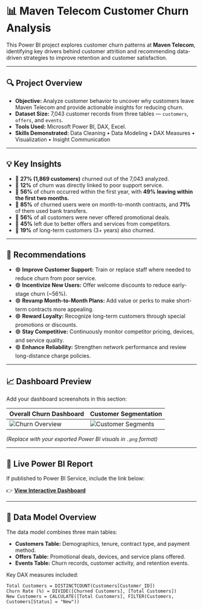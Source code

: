 # 📊 Maven Telecom Customer Churn Analysis

This Power BI project explores customer churn patterns at **Maven Telecom**, identifying key drivers behind customer attrition and recommending data-driven strategies to improve retention and customer satisfaction.

---

## 🔍 Project Overview
- **Objective:** Analyze customer behavior to uncover why customers leave Maven Telecom and provide actionable insights for reducing churn.  
- **Dataset Size:** 7,043 customer records from three tables — `customers`, `offers`, and `events`.  
- **Tools Used:** Microsoft Power BI, DAX, Excel.  
- **Skills Demonstrated:** Data Cleaning • Data Modeling • DAX Measures • Visualization • Insight Communication  

---

## 💡 Key Insights
- 🔴 **27% (1,869 customers)** churned out of the 7,043 analyzed.  
- 🔴 **12%** of churn was directly linked to poor support service.  
- 🔴 **56%** of churn occurred within the first year, with **49% leaving within the first two months.**  
- 🔴 **85%** of churned users were on month-to-month contracts, and **71%** of them used bank transfers.  
- 🔴 **56%** of all customers were never offered promotional deals.  
- 🔴 **45%** left due to better offers and services from competitors.  
- 🔴 **19%** of long-term customers (3+ years) also churned.  

---

## 🧠 Recommendations
- 🟢 **Improve Customer Support:** Train or replace staff where needed to reduce churn from poor service.  
- 🟢 **Incentivize New Users:** Offer welcome discounts to reduce early-stage churn (~56%).  
- 🟢 **Revamp Month-to-Month Plans:** Add value or perks to make short-term contracts more appealing.  
- 🟢 **Reward Loyalty:** Recognize long-term customers through special promotions or discounts.  
- 🟢 **Stay Competitive:** Continuously monitor competitor pricing, devices, and service quality.  
- 🟢 **Enhance Reliability:** Strengthen network performance and review long-distance charge policies.  

---

## 📈 Dashboard Preview
Add your dashboard screenshots in this section:  

| Overall Churn Dashboard | Customer Segmentation |
|--------------------------|-----------------------|
| ![Churn Overview](images/dashboard_overview.png) | ![Customer Segments](images/churn_insights.png) |

*(Replace with your exported Power BI visuals in `.png` format)*  

---

## 🔗 Live Power BI Report
If published to Power BI Service, include the link below:

👉 [**View Interactive Dashboard**](https://app.powerbi.com/view?r=YOUR_PUBLISHED_LINK_HERE)

---

## 🧮 Data Model Overview
The data model combines three main tables:  

- **Customers Table:** Demographics, tenure, contract type, and payment method.  
- **Offers Table:** Promotional deals, devices, and service plans offered.  
- **Events Table:** Churn records, customer activity, and retention events.  

Key DAX measures included:
```DAX
Total Customers = DISTINCTCOUNT(Customers[Customer_ID])
Churn Rate (%) = DIVIDE([Churned Customers], [Total Customers])
New Customers = CALCULATE([Total Customers], FILTER(Customers, Customers[Status] = "New"))
